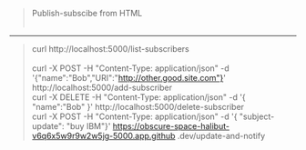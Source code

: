 

> Publish-subscibe from HTML <br /><br />
---
> curl http://localhost:5000/list-subscribers <br />
> <br />
> curl -X POST   -H "Content-Type: application/json"   -d '{"name":"Bob","URI":"http://other.good.site.com"}'   http://localhost:5000/add-subscriber <br />
> curl -X DELETE -H "Content-Type: application/json" -d '{ "name":"Bob" }' http://localhost:5000/delete-subscriber <br />
> curl -X POST -H "Content-Type: application/json"  -d '{ "subject-update": "buy IBM"}' https://obscure-space-halibut-v6q6x5w9r9w2w5jg-5000.app.github
.dev/update-and-notify <br />